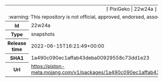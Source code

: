 <html><table>
<tr><td colspan="2" align="center"><img width="0" height="0"><br/>⌈ PixiGeko | 22w24a ⌋<br/><img width="0" height="0"></td></tr>
<tr><td colspan="2" align="center"><img width="0" height="0"><br/>
:warning: This repository is not official, approved, endorsed, associated or connected with Mojang :warning:
<br/><img width="0" height="0"></td></tr>
<tr><th>Id</th><td>22w24a</td></tr>
<tr><th>Type</th><td>snapshots</td></tr>
<tr><th>Release time</th><td>2022-06-15T16:21:49+00:00</td></tr>
<tr><th>SHA1</th><td>1a490c090ec1affab43deba00929558c73dd1e23</td></tr>
<tr><th>Url</th><td><a href="https://piston-meta.mojang.com/v1/packages/1a490c090ec1affab43deba00929558c73dd1e23/22w24a.json">https://piston-meta.mojang.com/v1/packages/1a490c090ec1affab43deba00929558c73dd1e23/22w24a.json</a></td></tr>